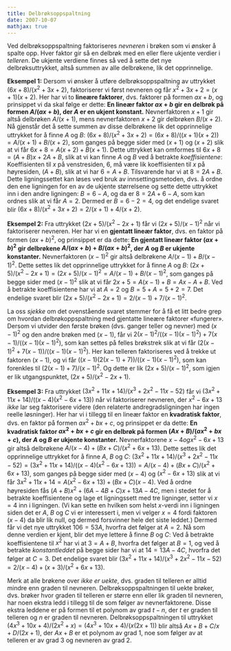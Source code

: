 ```yaml
---
title: Delbrøksoppspaltning
date: 2007-10-07
mathjax: true
---
```


Ved delbrøksoppspaltning faktoriseres *nevneren* i brøken som vi ønsker å spalte opp. Hver faktor gir så en delbrøk med en eller flere ukjente verdier i *telleren*. De ukjente verdiene finnes så ved å sette det nye delbrøksuttrykket, altså summen av alle delbrøkene, lik det opprinnelige.

**Eksempel 1:** Dersom vi ønsker å utføre delbrøksoppspaltning av uttrykket $(6x + 8)/(x^2 + 3x + 2)$, faktoriserer vi først nevneren og får $x^2 + 3x + 2 = (x + 1)(x + 2)$. Her har vi to **lineære faktorer**, dvs. faktorer på formen $ax + b$, og prinsippet vi da skal følge er dette: **En lineær faktor $ax + b$ gir en delbrøk på formen $A/(ax + b)$, der $A$ er en ukjent konstant.** Nevnerfaktoren $x + 1$ gir altså delbrøken $A/(x + 1)$, mens nevnerfaktoren $x + 2$ gir delbrøken $B/(x + 2)$. Nå gjenstår det å sette summen av disse delbrøkene lik det opprinnelige uttrykket for å finne $A$ og $B$: $(6x + 8)/(x^2 + 3x + 2) = (6x + 8)/((x + 1)(x + 2)) = A/(x + 1) + B/(x + 2)$, som ganges på begge sider med $(x + 1)$ og $(x + 2)$ slik at vi får $6x + 8 = A(x + 2) + B(x + 1)$. Dette uttrykket kan omformes til $6x + 8 = (A + B)x + 2A + B$, slik at vi kan finne $A$ og $B$ ved å betrakte *koeffisientene*: Koeffisienten til $x$ på venstresiden, $6$, må være lik koeffisienten til $x$ på høyresiden, $(A + B)$, slik at vi har $6 = A + B$. Tilsvarende har vi at $8 = 2A + B$. Dette ligningssettet kan løses ved bruk av innsettingsmetoden, dvs. å ordne den ene ligningen for en av de ukjente størrelsene og sette dette uttrykket inn i den andre ligningen: $B = 6 - A$, og da er $8 = 2A + 6 - A$, som kan ordnes slik at vi får $A = 2$. Dermed er $B = 6 - 2 = 4$, og det endelige svaret blir $(6x + 8)/(x^2 + 3x + 2) = 2/(x + 1) + 4/(x + 2)$.

**Eksempel 2:** Fra uttrykket $(2x + 5)/(x^2 - 2x + 1)$ får vi $(2x + 5)/(x - 1)^2$ når vi faktoriserer nevneren. Her har vi en **gjentatt lineær faktor**, dvs. en faktor på formen $(ax + b)^2$, og prinsippet er da dette: **En gjentatt lineær faktor $(ax + b)^2$ gir delbrøkene $A/(ax + b) + B/(ax + b)^2$, der $A$ og $B$ er ukjente konstanter.** Nevnerfaktoren $(x - 1)^2$ gir altså delbrøkene $A/(x - 1) + B/(x - 1)^2$. Dette settes lik det opprinnelige uttrykket for å finne $A$ og $B$: $(2x + 5)/(x^2 - 2x + 1) = (2x + 5)/(x - 1)^2 = A/(x - 1) + B/(x - 1)^2$, som ganges på begge sider med $(x - 1)^2$ slik at vi får $2x + 5 = A(x - 1) + B = Ax - A + B$. Ved å betrakte koeffisientene har vi at $A = 2$ og $B = 5 + A = 5 + 2 = 7$. Det endelige svaret blir $(2x + 5)/(x^2 - 2x + 1) = 2/(x - 1) + 7/(x - 1)^2$.

La oss *sjekke* om det ovenstående svaret stemmer for å få et litt bedre grep om hvordan delbrøkoppspaltning med gjentatte lineære faktorer «fungerer». Dersom vi utvider den første brøken (dvs. ganger teller og nevner) med $(x - 1)^2$ og den andre brøken med $(x - 1)$, får vi $2(x - 1)^2/((x - 1)(x - 1)^2) + 7(x - 1)/((x - 1)(x - 1)^2)$, som kan settes på felles brøkstrek slik at vi får $(2(x - 1)^2 + 7(x - 1))/((x - 1)(x - 1)^2)$. Her kan telleren faktoriseres ved å trekke ut faktoren $(x - 1)$, og vi får $((x - 1)(2(x - 1) + 7))/((x - 1)(x - 1)^2)$, som kan forenkles til $(2(x - 1) + 7)/(x - 1)^2$. Og dette er lik $(2x + 5)/(x - 1)^2$, som igjen er lik utgangspunktet, $(2x + 5)/(x^2 - 2x + 1)$.

**Eksempel 3:** Fra uttrykket $(3x^2 + 11x + 14)/(x^3 + 2x^2 - 11x - 52)$ får vi $(3x^2 + 11x + 14)/((x - 4)(x^2 - 6x + 13))$ når vi faktoriserer nevneren, der $x^2 - 6x + 13$ *ikke* lar seg faktorisere videre (den relaterte andregradsligningen har ingen reelle løsninger). Her har vi i tillegg til en lineær faktor en **kvadratisk faktor**, dvs. en faktor på formen $ax^2 + bx + c$, og prinsippet er da dette: **En kvadratisk faktor $ax^2 + bx + c$ gir en delbrøk på formen $(Ax + B)/(ax^2 + bx + c)$, der $A$ og $B$ er ukjente konstanter.** Nevnerfaktorene $x - 4 og x^2 - 6x + 13$ gir altså delbrøkene $A/(x - 4) + (Bx + C)/(x^2 + 6x + 13)$. Dette settes lik det opprinnelige uttrykket for å finne $A$, $B$ og $C$: $(3x^2 + 11x + 14)/(x^3 + 2x^2 - 11x - 52) = (3x^2 + 11x + 14)/((x - 4)(x^2 - 6x + 13)) = A/(x - 4) + (Bx + C)/(x^2 + 6x + 13)$, som ganges på begge sider med $(x - 4)$ og $(x^2 - 6x + 13)$ slik at vi får $3x^2 + 11x + 14 = A(x^2 - 6x + 13) + (Bx + C)(x - 4)$. Ved å ordne høyresiden fås $(A + B)x^2 + (6A - 4B + C)x + 13A - 4C$, men i stedet for å betrakte koeffisientene og lage et ligningssett med tre ligninger, setter vi $x = 4$ inn i ligningen. (Vi kan sette en hvilken som helst $x$-verdi inn i ligningen siden det er $A$, $B$ og $C$ vi er interessert i, men vi velger $x = 4$ fordi faktoren $(x - 4)$ da blir lik null, og dermed forsvinner hele det siste leddet.) Dermed får vi det nye uttrykket $106 = 53A$, hvorfra det følger at $A = 2$. Nå som denne verdien er kjent, blir det mye lettere å finne $B$ og $C$: Ved å betrakte koeffisientene til $x^2$ har vi at $3 = A + B$, hvorfra det følger at $B = 1$, og ved å betrakte *konstantleddet* på begge sider har vi at $14 = 13A - 4C$, hvorfra det følger at $C = 3$. Det endelige svaret blir $(3x^2 + 11x + 14)/(x^3 + 2x^2 - 11x - 52) = 2/(x - 4) + (x + 3)/(x^2 + 6x + 13)$.

Merk at alle brøkene over *ikke er uekte*, dvs. graden til telleren er alltid mindre enn graden til nevneren. Delbrøksoppspaltningen til uekte brøker, dvs. brøker hvor graden til telleren er større enn eller lik graden til nevneren, har noen ekstra ledd i tillegg til de som følger av nevnerfaktorene. Disse ekstra leddene er på formen til et polynom av grad $t - n$, der $t$ er graden til telleren og $n$ er graden til nevneren. Delbrøksoppspaltningen til uttrykket $(4x^3 + 10x + 4)/(2x^2 + x) = (4x^3 + 10x + 4)/(x(2x + 1))$ blir altså $Ax + B + C/x + D/(2x + 1)$, der $Ax + B$ er et polynom av grad $1$, noe som følger av at telleren er av grad $3$ og nevneren av grad $2$.
